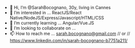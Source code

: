 - 👋 Hi, I’m @SarahBocognano, 30y, living in Cannes
- 👀 I’m interested in ... ReactJS/React Native/NodeJS/Express/Javascript/HTML/CSS
- 🌱 I’m currently learning ... Angular/Vue.JS
- 💞️ I’m looking to collaborate on ... 
- 📫 How to reach me ... sarah.bocognano@gmail.com  // or // https://www.linkedin.com/in/sarah-bocognano-b7751a211/

<!---
SarahBocognano/SarahBocognano is a ✨ special ✨ repository because its `README.md` (this file) appears on your GitHub profile.
You can click the Preview link to take a look at your changes.
--->
